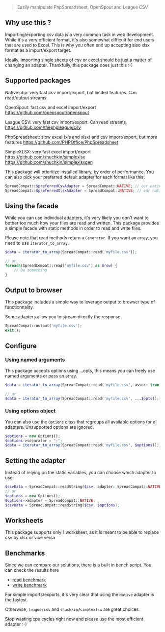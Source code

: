 > Easily manipulate PhpSpreadsheet, OpenSpout and League CSV

## Why use this ?

Importing/exporting csv data is a very common task in web development. While it's a very efficient format, it's also
somewhat difficult for end users that are used to Excel. This is why you often end up accepting also xlsx format as a import/export target.

Ideally, importing single sheets of csv or excel should be just a matter of changing an adapter. Thankfully, this package does just this :-)

## Supported packages

Native php: very fast csv import/export, but limited features. Can read/output streams.

OpenSpout: fast csv and excel import/export
https://github.com/openspout/openspout

League CSV: very fast csv import/export. Can read streams.
https://github.com/thephpleague/csv

PhpSpreadsheet: slow excel (xls and xlsx) and csv import/export, but more features
https://github.com/PHPOffice/PhpSpreadsheet

SimpleXLSX: very fast excel import/export
https://github.com/shuchkin/simplexlsx
https://github.com/shuchkin/simplexlsxgen

This package will prioritize installed library, by order of performance. You can also pick your preferred default adapter for each format like this:

```php
SpreadCompat::$preferredCsvAdapter = SpreadCompat::NATIVE; // our native csv adapter is the fastest
SpreadCompat::$preferredXlsxAdapter = SpreadCompat::NATIVE; // our native xlsx adapter is the fastest
```

## Using the facade

While you can use individual adapters, it's very likely you don't want to bother too much
how your files are read and written. This package provides a simple facade with static
methods in order to read and write files.

Please note that read methods return a `Generator`. If you want an array, you need to use `iterator_to_array`.

```php
$data = iterator_to_array(SpreadCompat::read('myfile.csv'));

// or
foreach(SpreadCompat::read('myfile.csv') as $row) {
    // Do something
}
```

## Output to browser

This package includes a simple way to leverage output to browser type of functionnality.

Some adapters allow you to stream directly the response.

```php
SpreadCompat::output('myfile.csv');
exit();
```

## Configure

### Using named arguments

This package accepts options using ...opts, this means you can freely use named arguments or pass an array.

```php
$data = iterator_to_array(SpreadCompat::read('myfile.csv', assoc: true));

// or
$data = iterator_to_array(SpreadCompat::read('myfile.csv', ...$opts));
```

### Using options object

You can also use the `Options` class that regroups all available options for all adapters. Unsupported options are ignored.

```php
$options = new Options();
$options->separator = ";";
$data = iterator_to_array(SpreadCompat::read('myfile.csv', $options));
```

## Setting the adapter

Instead of relying on the static variables, you can choose which adapter to use:

```php
$csvData = SpreadCompat::readString($csv, adapter: SpreadCompat::NATIVE);
// or
$options = new Options();
$options->adapter = SpreadCompat::NATIVE;
$csvData = SpreadCompat::readString($csv, $options);
```

## Worksheets

This package supports only 1 worksheet, as it is meant to be able to replace csv by xlsx or vice versa

## Benchmarks

Since we can compare our solutions, there is a built in bench script. You can check the results here

- [read benchmark](docs/bench-read.md)
- [write benchmark](docs/bench-write.md)

For simple imports/exports, it's very clear that using the `Native` adapter is the fastest.

Otherwise, `league/csv` and `shuchkin/simplexlsx` are great choices.

Stop wasting cpu cycles right now and please use the most efficient adapter :-)
